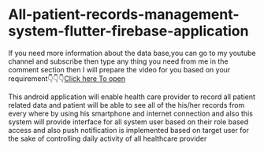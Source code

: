 # All-patient-records-management-system-flutter-firebase-application
<p>If you need more information about the data base,you can go to my youtube channel and subscribe then type any thing you need from me in the comment section then I will prepare the video for you based on your requirement👇👇👇<a href="https://www.youtube.com/channel/UCgFWw1nCSN3GVrbbwE_gksA">Click here To open</a></p>
This android application will enable health care provider to record all patient related data and patient will be able to see all of the his/her records from every where by using his smartphone and internet connection and also this system will provide interface for all system user based on their role based access and also push notification is implemented based on target user for the sake of controlling daily activity of all healthcare provider 

